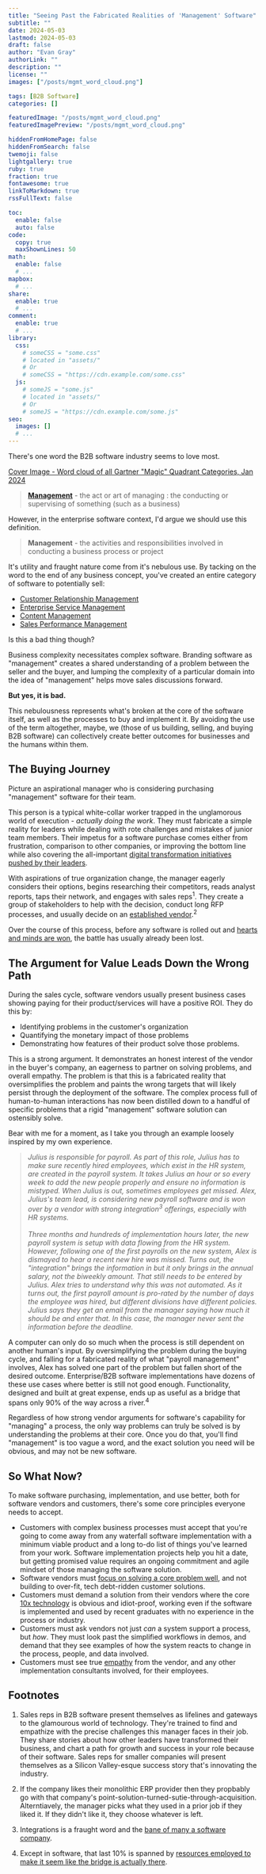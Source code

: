 ```yaml
---
title: "Seeing Past the Fabricated Realities of 'Management' Software"
subtitle: ""
date: 2024-05-03
lastmod: 2024-05-03
draft: false
author: "Evan Gray"
authorLink: ""
description: ""
license: ""
images: ["/posts/mgmt_word_cloud.png"]

tags: [B2B Software]
categories: []

featuredImage: "/posts/mgmt_word_cloud.png"
featuredImagePreview: "/posts/mgmt_word_cloud.png"

hiddenFromHomePage: false
hiddenFromSearch: false
twemoji: false
lightgallery: true
ruby: true
fraction: true
fontawesome: true
linkToMarkdown: true
rssFullText: false

toc:
  enable: false
  auto: false
code:
  copy: true
  maxShownLines: 50
math:
  enable: false
  # ...
mapbox:
  # ...
share:
  enable: true
  # ...
comment:
  enable: true
  # ...
library:
  css:
    # someCSS = "some.css"
    # located in "assets/"
    # Or
    # someCSS = "https://cdn.example.com/some.css"
  js:
    # someJS = "some.js"
    # located in "assets/"
    # Or
    # someJS = "https://cdn.example.com/some.js"
seo:
  images: []
  # ...
---
```

There's one word the B2B software industry seems to love most.

<!--more-->

[Cover Image - Word cloud of all Gartner "Magic" Quadrant Categories, Jan 2024](https://www.gartner.com/en/research/magic-quadrant)



> **[Management](https://www.merriam-webster.com/dictionary/management)** -  the act or art of managing : the conducting or supervising of something (such as a business)

However, in the enterprise software context, I'd argue we should use this definition.

> **Management** - the activities and responsibilities involved in conducting a business process or project

It's utility and fraught nature come from it's nebulous use. By tacking on the word to the end of any business concept, you've created an entire category of software to potentially sell:
- [Customer Relationship Management](https://www.salesforce.com/crm/what-is-crm/)
- [Enterprise Service Management](https://www.atlassian.com/forrester/wave-enterprise-service-management)
- [Content Management](https://www.forrester.com/blogs/announcing-the-cms-wave-q3-2023/)
- [Sales Performance Management](https://www.xactlycorp.com/blog/what-is-sales-performance-management)

Is this a bad thing though?

Business complexity necessitates complex software. Branding software as "management" creates a shared understanding of a problem between the seller and the buyer, and lumping the complexity of a particular domain into the idea of "management" helps move sales discussions forward.

**But yes, it is bad.**

This nebulousness represents what's broken at the core of the software itself, as well as the processes to buy and implement it. By avoiding the use of the term altogether, maybe, we (those of us building, selling, and buying B2B software) can collectively create better outcomes for businesses and the humans within them.


## The Buying Journey

Picture an aspirational manager who is considering purchasing "management" software for their team.

This person is a typical white-collar worker trapped in the unglamorous world of execution - *actually doing the work*. They must fabricate a simple reality for leaders while dealing with rote challenges and mistakes of junior team members. Their impetus for a software purchase comes either from frustration, comparison to other companies, or improving the bottom line while also covering the all-important [digital transformation initiatives pushed by their leaders](https://www.mckinsey.com/featured-insights/mckinsey-explainers/what-is-digital-transformation). 

With aspirations of true organization change, the manager eagerly considers their options, begins researching their competitors, reads analyst reports, taps their network, and engages with sales reps<sup>1</sup>. They create a group of stakeholders to help with the decision, conduct long RFP processes, and usually decide on an [established vendor](https://www.forbes.com/sites/duenablomstrom1/2018/11/30/nobody-gets-fired-for-buying-ibm-but-they-should/?sh=6b7e7e1248fc).<sup>2</sup>

Over the course of this process, before any software is rolled out and [hearts and minds are won](https://www.ey.com/en_us/workforce/how-technology-can-engage-hearts-and-minds-to-drive-business-transformation), the battle has usually already been lost. 

## The Argument for Value Leads Down the Wrong Path

During the sales cycle, software vendors usually present business cases showing paying for their product/services will have a positive ROI. They do this by: 
- Identifying problems in the customer's organization
- Quantifying the monetary impact of those problems
- Demonstrating how features of their product solve those problems.

This is a strong argument. It demonstrates an honest interest of the vendor in the buyer's company, an eagerness to partner on solving problems, and overall empathy. The problem is that this is a fabricated reality that oversimplifies the problem and paints the wrong targets that will likely persist through the deployment of the software. The complex process full of human-to-human interactions has now been distilled down to a handful of specific problems that a rigid "management" software solution can ostensibly solve.

Bear with me for a moment, as I take you through an example loosely inspired by my own experience.

> *Julius is responsible for payroll. As part of this role, Julius has to make sure recently hired employees, which exist in the HR system, are created in the payroll system. It takes Julius an hour or so every week to add the new people properly and ensure no information is mistyped. When Julius is out, sometimes employees get missed. Alex, Julius's team lead, is considering new payroll software and is won over by a vendor with strong integration<sup>3</sup> offerings, especially with HR systems.*
<br><br>*Three months and hundreds of implementation hours later, the new payroll system is setup with data flowing from the HR system. However, following one of the first payrolls on the new system, Alex is dismayed to hear a recent new hire was missed. Turns out, the "integration" brings the information in but it only brings in the annual salary, not the biweekly amount. That still needs to be entered by Julius. Alex tries to understand why this was not automated. As it turns out, the first payroll amount is pro-rated by the number of days the employee was hired, but different divisions have different policies. Julius says they get an email from the manager saying how much it should be and enter that. In this case, the manager never sent the information before the deadline.*

A computer can only do so much when the process is still dependent on another human's input. By oversimplifying the problem during the buying cycle, and falling for a fabricated reality of what "payroll management" involves, Alex has solved one part of the problem but fallen short of the desired outcome. Enterprise/B2B software implementations have dozens of these use cases where better is still not good enough. Functionality, designed and built at great expense, ends up as useful as a bridge that spans only 90% of the way across a river.<sup>4</sup>

Regardless of how strong vendor arguments for software's capability for "managing" a process, the only way problems can truly be solved is by understanding the problems at their core. Once you do that, you'll find "management" is too vague a word, and the exact solution you need will be obvious, and may not be new software.

## So What Now?

To make software purchasing, implementation, and use better, both for software vendors and customers, there's some core principles everyone needs to accept.

- Customers with complex business processes must accept that you're going to come away from any waterfall software implementation with a minimum viable product and a long to-do list of things you've learned from your work. Software implementation projects help you hit a date, but getting promised value requires an ongoing commitment and agile mindset of those managing the software solution.
- Software vendors must [focus on solving a core problem well](https://www.opinionx.co/blog/b2b-customer-problems), and not building to over-fit, tech debt-ridden customer solutions.
- Customers must demand a solution from their vendors where the core [10x technology](https://www.forbes.com/sites/gregsatell/2014/10/03/peter-thiels-4-rules-for-creating-a-great-business/?sh=649b0e7d54df) is obvious and idiot-proof, working even if the software is implemented and used by recent graduates with no experience in the process or industry.
- Customers must ask vendors not just *can* a system support a process, but *how*. They must look past the simplified workflows in demos, and demand that they see examples of how the system reacts to change in the process, people, and data involved.
- Customers must see true [empathy](https://bearmetal.eu/theden/do-you-know-the-biggest-reason-why-enterprise-software-sucks/) from the vendor, and any other implementation consultants involved, for their employees.


## Footnotes
1. Sales reps in B2B software present themselves as lifelines and gateways to the glamourous world of technology. They're trained to find and empathize with the precise challenges this manager faces in their job. They share stories about how other leaders have transformed their business, and chart a path for growth and success in your role because of their software. Sales reps for smaller companies will present themselves as a Silicon Valley-esque success story that's innovating the industry.

2. If the company likes their monolithic ERP provider then they propbably go with that company's point-solution-turned-sutie-through-acquisition. Alterntiavely, the manager picks what they used in a prior job if they liked it. If they didn't like it, they choose whatever is left.

3. Integrations is a fraught word and the [bane of many a software company](https://dianahsieh.substack.com/p/developing-a-reasonable-product-strategy).

4. Except in software, that last 10% is spanned by [resources employed to make it seem like the bridge is actually there](https://en.wikipedia.org/wiki/Bullshit_Jobs).